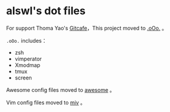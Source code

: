 # alswl's dot files #

For support Thoma Yao's [Gitcafe][]，This project moved to
[.oOo.][] 。

`.oOo.` includes：

* zsh
* vimperator
* Xmodmap
* tmux
* screen

Awesome config files moved to [awesome][] 。

Vim config files moved to [miv][] 。

 [Gitcafe]: https://gitcafe.com/
 [.oOo.]: https://gitcafe.com/alswl/.oOo.
 [awesome]: https://github.com/alswl/awesome
 [miv]: https://gitcafe.com/alswl/miv
